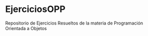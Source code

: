 # EjerciciosOPP
Repositorio de Ejercicios Resueltos de la materia de Programación Orientada a Objetos
